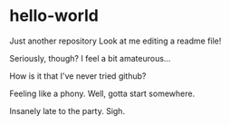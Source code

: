 hello-world
===========

Just another repository
Look at me editing a readme file!

Seriously, though?
I feel a bit amateurous...

How is it that I've never tried github?

Feeling like a phony.
Well, gotta start somewhere. 


Insanely late to the party.
Sigh.

